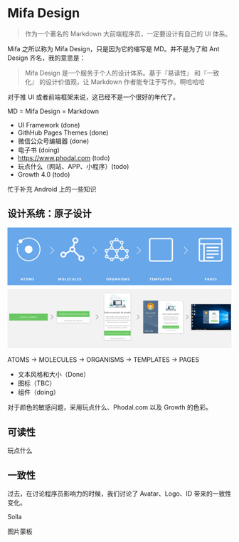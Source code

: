 Mifa Design
===

> 作为一个著名的 Markdown 大前端程序员，一定要设计有自己的 UI 体系。

Mifa 之所以称为 Mifa Design，只是因为它的缩写是 MD。并不是为了和 Ant Design 齐名，我的意思是：

> Mifa Design 是一个服务于个人的设计体系。基于『易读性』 和『一致化』 的设计价值观，让 Markdown 作者能专注于写作。啊哈哈哈

对于推 UI 或者前端框架来说，这已经不是一个很好的年代了。

MD = Mifa Design = Markdown

 - UI Framework (done)
 - GithHub Pages Themes (done)
 - 微信公众号编辑器 (done)
 - 电子书 (doing)
 - https://www.phodal.com (todo)
 - 玩点什么（网站、APP、小程序）(todo)
 - Growth 4.0 (todo)

忙于补充 Android 上的一些知识

设计系统：原子设计
---

![设计系统](design-system-in-system.png)

ATOMS -> MOLECULES -> ORGANISMS -> TEMPLATES -> PAGES

 - 文本风格和大小（Done）
 - 图标（TBC）
 - 组件（doing）

对于颜色的敏感问题，采用玩点什么、Phodal.com 以及 Growth 的色彩。

可读性
---

玩点什么

一致性
---

过去，在讨论程序员影响力的时候，我们讨论了 Avatar、Logo、ID 带来的一致性变化。

Solla

图片蒙板


